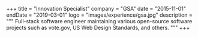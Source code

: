 +++
title = "Innovation Specialist"
company = "GSA"
date = "2015-11-01"
endDate = "2019-03-01"
logo = "images/experience/gsa.jpg"
description = """
Full-stack software engineer maintaining various open-source software
projects such as vote.gov, US Web Design Standards, and others.
"""
+++
